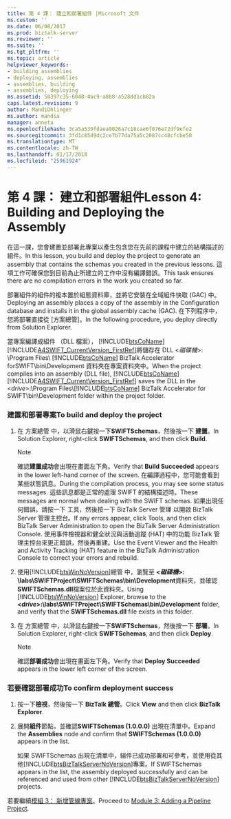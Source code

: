 ```yaml
---
title: 第 4 課： 建立和部署組件 |Microsoft 文件
ms.custom: ''
ms.date: 06/08/2017
ms.prod: biztalk-server
ms.reviewer: ''
ms.suite: ''
ms.tgt_pltfrm: ''
ms.topic: article
helpviewer_keywords:
- building assemblies
- deploying, assemblies
- assemblies, building
- assemblies, deploying
ms.assetid: 58397c35-6048-4ac9-a8b8-a528dd1cb82a
caps.latest.revision: 9
author: MandiOhlinger
ms.author: mandia
manager: anneta
ms.openlocfilehash: 3ca5a539fdaea9026a7c18cae6f076e72df9efe2
ms.sourcegitcommit: 3fd1c85d9dc2ce7b77da75a5c2087cc48cfcbe50
ms.translationtype: MT
ms.contentlocale: zh-TW
ms.lasthandoff: 01/17/2018
ms.locfileid: "25961924"
---
```

# <a name="lesson-4-building-and-deploying-the-assembly"></a><span data-ttu-id="2a14e-102">第 4 課： 建立和部署組件</span><span class="sxs-lookup"><span data-stu-id="2a14e-102">Lesson 4: Building and Deploying the Assembly</span></span>
<span data-ttu-id="2a14e-103">在這一課，您會建置並部署此專案以產生包含您在先前的課程中建立的結構描述的組件。</span><span class="sxs-lookup"><span data-stu-id="2a14e-103">In this lesson, you build and deploy the project to generate an assembly that contains the schemas you created in the previous lessons.</span></span> <span data-ttu-id="2a14e-104">這項工作可確保您到目前為止所建立的工作中沒有編譯錯誤。</span><span class="sxs-lookup"><span data-stu-id="2a14e-104">This task ensures there are no compilation errors in the work you created so far.</span></span>  
  
 <span data-ttu-id="2a14e-105">部署組件的組件的複本置於組態資料庫，並將它安裝在全域組件快取 (GAC) 中。</span><span class="sxs-lookup"><span data-stu-id="2a14e-105">Deploying an assembly places a copy of the assembly in the Configuration database and installs it in the global assembly cache (GAC).</span></span> <span data-ttu-id="2a14e-106">在下列程序中，您將部署直接從 [方案總管]。</span><span class="sxs-lookup"><span data-stu-id="2a14e-106">In the following procedure, you deploy directly from Solution Explorer.</span></span>  
  
 <span data-ttu-id="2a14e-107">當專案編譯成組件 （DLL 檔案）， [!INCLUDE[btsCoName](../../includes/btsconame-md.md)] [!INCLUDE[A4SWIFT_CurrentVersion_FirstRef](../../includes/a4swift-currentversion-firstref-md.md)]將儲存在 DLL \<*磁碟機*\>: \Program Files\\ [!INCLUDE[btsCoName](../../includes/btsconame-md.md)] BizTalk Accelerator forSWIFT\bin\Development 資料夾在專案資料夾中。</span><span class="sxs-lookup"><span data-stu-id="2a14e-107">When the project compiles into an assembly (DLL file), [!INCLUDE[btsCoName](../../includes/btsconame-md.md)][!INCLUDE[A4SWIFT_CurrentVersion_FirstRef](../../includes/a4swift-currentversion-firstref-md.md)] saves the DLL in the \<*drive*\>:\Program Files\\[!INCLUDE[btsCoName](../../includes/btsconame-md.md)] BizTalk Accelerator for SWIFT\bin\Development folder within the project folder.</span></span>  
  
### <a name="to-build-and-deploy-the-project"></a><span data-ttu-id="2a14e-108">建置和部署專案</span><span class="sxs-lookup"><span data-stu-id="2a14e-108">To build and deploy the project</span></span>  
  
1.  <span data-ttu-id="2a14e-109">在 方案總管 中，以滑鼠右鍵按一下**SWIFTSchemas**，然後按一下 **建置**。</span><span class="sxs-lookup"><span data-stu-id="2a14e-109">In Solution Explorer, right-click **SWIFTSchemas**, and then click **Build**.</span></span>  
  
    > [!NOTE]
    >  <span data-ttu-id="2a14e-110">確認**建置成功**會出現在畫面左下角。</span><span class="sxs-lookup"><span data-stu-id="2a14e-110">Verify that **Build Succeeded** appears in the lower left-hand corner of the screen.</span></span> <span data-ttu-id="2a14e-111">在編譯過程中，您可能會看到某些狀態訊息。</span><span class="sxs-lookup"><span data-stu-id="2a14e-111">During the compilation process, you may see some status messages.</span></span> <span data-ttu-id="2a14e-112">這些訊息都是正常的處理 SWIFT 的結構描述時。</span><span class="sxs-lookup"><span data-stu-id="2a14e-112">These messages are normal when dealing with the SWIFT schemas.</span></span> <span data-ttu-id="2a14e-113">如果出現任何錯誤，請按一下 工具，然後按一下 BizTalk Server 管理 以開啟 BizTalk Server 管理主控台。</span><span class="sxs-lookup"><span data-stu-id="2a14e-113">If any errors appear, click Tools, and then click BizTalk Server Administration to open the BizTalk Server Administration Console.</span></span> <span data-ttu-id="2a14e-114">使用事件檢視器和健全狀況與活動追蹤 (HAT) 中的功能 BizTalk 管理主控台來更正錯誤，然後再重建。</span><span class="sxs-lookup"><span data-stu-id="2a14e-114">Use the Event Viewer and the Health and Activity Tracking (HAT) feature in the BizTalk Administration Console to correct your errors and rebuild.</span></span>  
  
2.  <span data-ttu-id="2a14e-115">使用[!INCLUDE[btsWinNoVersion](../../includes/btswinnoversion-md.md)]總管 中，瀏覽至 **\<*磁碟機*\>: \labs\SWIFTProject\SWIFTSchemas\bin\Development**資料夾，並確認**SWIFTSchemas.dll**檔案位於此資料夾。</span><span class="sxs-lookup"><span data-stu-id="2a14e-115">Using [!INCLUDE[btsWinNoVersion](../../includes/btswinnoversion-md.md)] Explorer, browse to the **\<*drive*\>:\labs\SWIFTProject\SWIFTSchemas\bin\Development** folder, and verify that the **SWIFTSchemas.dll** file exists in this folder.</span></span>  
  
3.  <span data-ttu-id="2a14e-116">在 方案總管 中，以滑鼠右鍵按一下**SWIFTSchemas**，然後按一下 **部署**。</span><span class="sxs-lookup"><span data-stu-id="2a14e-116">In Solution Explorer, right-click **SWIFTSchemas**, and then click **Deploy**.</span></span>  
  
    > [!NOTE]
    >  <span data-ttu-id="2a14e-117">確認**部署成功**會出現在畫面左下角。</span><span class="sxs-lookup"><span data-stu-id="2a14e-117">Verify that **Deploy Succeeded** appears in the lower left corner of the screen.</span></span>  
  
### <a name="to-confirm-deployment-success"></a><span data-ttu-id="2a14e-118">若要確認部署成功</span><span class="sxs-lookup"><span data-stu-id="2a14e-118">To confirm deployment success</span></span>  
  
1.  <span data-ttu-id="2a14e-119">按一下**檢視**，然後按一下  **BizTalk 總管**。</span><span class="sxs-lookup"><span data-stu-id="2a14e-119">Click **View** and then click **BizTalk Explorer**.</span></span>  
  
2.  <span data-ttu-id="2a14e-120">展開**組件**節點，並確認**SWIFTSchemas (1.0.0.0)** 出現在清單中。</span><span class="sxs-lookup"><span data-stu-id="2a14e-120">Expand the **Assemblies** node and confirm that **SWIFTSchemas (1.0.0.0)** appears in the list.</span></span>  
  
     <span data-ttu-id="2a14e-121">如果 SWIFTSchemas 出現在清單中，組件已成功部署和可參考，並使用從其他[!INCLUDE[btsBizTalkServerNoVersion](../../includes/btsbiztalkservernoversion-md.md)]專案。</span><span class="sxs-lookup"><span data-stu-id="2a14e-121">If SWIFTSchemas appears in the list, the assembly deployed successfully and can be referenced and used from other [!INCLUDE[btsBizTalkServerNoVersion](../../includes/btsbiztalkservernoversion-md.md)] projects.</span></span>  
  
 <span data-ttu-id="2a14e-122">若要繼續[模組 3： 新增管線專案](../../adapters-and-accelerators/accelerator-swift/module-3-adding-a-pipeline-project.md)。</span><span class="sxs-lookup"><span data-stu-id="2a14e-122">Proceed to [Module 3: Adding a Pipeline Project](../../adapters-and-accelerators/accelerator-swift/module-3-adding-a-pipeline-project.md).</span></span>